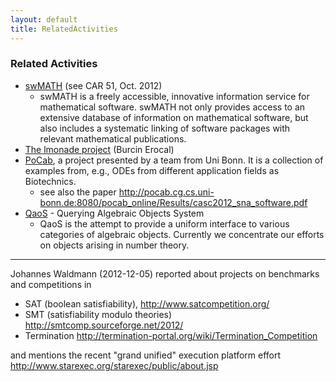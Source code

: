 ```yaml
---
layout: default
title: RelatedActivities
---
```


### Related Activities

-   [swMATH](http://swmath.org) (see CAR 51, Oct. 2012)
    -   swMATH is a freely accessible, innovative information service for mathematical software. swMATH not only provides access to an extensive database of information on mathematical software, but also includes a systematic linking of software packages with relevant mathematical publications.
-   [The lmonade project](Lmonade "wikilink") (Burcin Erocal)
-   [PoCab](http://pocab.cg.cs.uni-bonn.de), a project presented by a team from Uni Bonn. It is a collection of examples from, e.g., ODEs from different application fields as Biotechnics.
    -   see also the paper <http://pocab.cg.cs.uni-bonn.de:8080/pocab_online/Results/casc2012_sna_software.pdf>
-   [QaoS](http://qaos.math.tu-berlin.de) - Querying Algebraic Objects System
    -   QaoS is the attempt to provide a uniform interface to various categories of algebraic objects. Currently we concentrate our efforts on objects arising in number theory.

* * * * *

Johannes Waldmann (2012-12-05) reported about projects on benchmarks and competitions in

-   SAT (boolean satisfiability), <http://www.satcompetition.org/>
-   SMT (satisfiability modulo theories) <http://smtcomp.sourceforge.net/2012/>
-   Termination <http://termination-portal.org/wiki/Termination_Competition>

and mentions the recent "grand unified" execution platform effort <http://www.starexec.org/starexec/public/about.jsp>
